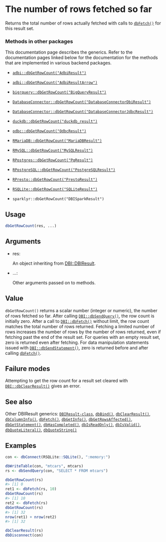 # The number of rows fetched so far

Returns the total number of rows actually fetched with calls to
[`dbFetch()`](https://dbi.r-dbi.org/dev/reference/dbFetch.md) for this
result set.

### Methods in other packages

This documentation page describes the generics. Refer to the
documentation pages linked below for the documentation for the methods
that are implemented in various backend packages.

- [`adbi::dbGetRowCount("AdbiResult")`](https://adbi.r-dbi.org/reference/AdbiResult-class.html)

- [`adbi::dbGetRowCount("AdbiResultArrow")`](https://adbi.r-dbi.org/reference/AdbiResultArrow-class.html)

- [`bigrquery::dbGetRowCount("BigQueryResult")`](https://bigrquery.r-dbi.org/reference/DBI.html)

- [`DatabaseConnector::dbGetRowCount("DatabaseConnectorDbiResult")`](https://ohdsi.github.io/DatabaseConnector/reference/dbGetRowCount-DatabaseConnectorDbiResult-method.html)

- [`DatabaseConnector::dbGetRowCount("DatabaseConnectorJdbcResult")`](https://ohdsi.github.io/DatabaseConnector/reference/dbGetRowCount-DatabaseConnectorJdbcResult-method.html)

- [`duckdb::dbGetRowCount("duckdb_result")`](https://r.duckdb.org/reference/duckdb_result-class.html)

- [`odbc::dbGetRowCount("OdbcResult")`](https://odbc.r-dbi.org/reference/OdbcResult.html)

- [`RMariaDB::dbGetRowCount("MariaDBResult")`](https://rmariadb.r-dbi.org/reference/result-meta.html)

- [`RMySQL::dbGetRowCount("MySQLResult")`](https://r-dbi.r-universe.dev/RMySQL/reference/result-meta.html)

- [`RPostgres::dbGetRowCount("PqResult")`](https://rpostgres.r-dbi.org/reference/PqResult-class.html)

- [`RPostgreSQL::dbGetRowCount("PostgreSQLResult")`](https://rdrr.io/pkg/RPostgreSQL/man/dbGetInfo-methods.html)

- [`RPresto::dbGetRowCount("PrestoResult")`](https://rdrr.io/pkg/RPresto/man/PrestoResult-class.html)

- [`RSQLite::dbGetRowCount("SQLiteResult")`](https://rsqlite.r-dbi.org/reference/SQLiteResult-class.html)

- `sparklyr::dbGetRowCount("DBISparkResult")`

## Usage

``` r
dbGetRowCount(res, ...)
```

## Arguments

- res:

  An object inheriting from
  [DBI::DBIResult](https://dbi.r-dbi.org/dev/reference/DBIResult-class.md).

- ...:

  Other arguments passed on to methods.

## Value

`dbGetRowCount()` returns a scalar number (integer or numeric), the
number of rows fetched so far. After calling
[`DBI::dbSendQuery()`](https://dbi.r-dbi.org/dev/reference/dbSendQuery.md),
the row count is initially zero. After a call to
[`DBI::dbFetch()`](https://dbi.r-dbi.org/dev/reference/dbFetch.md)
without limit, the row count matches the total number of rows returned.
Fetching a limited number of rows increases the number of rows by the
number of rows returned, even if fetching past the end of the result
set. For queries with an empty result set, zero is returned even after
fetching. For data manipulation statements issued with
[`DBI::dbSendStatement()`](https://dbi.r-dbi.org/dev/reference/dbSendStatement.md),
zero is returned before and after calling
[`dbFetch()`](https://dbi.r-dbi.org/dev/reference/dbFetch.md).

## Failure modes

Attempting to get the row count for a result set cleared with
[`DBI::dbClearResult()`](https://dbi.r-dbi.org/dev/reference/dbClearResult.md)
gives an error.

## See also

Other DBIResult generics:
[`DBIResult-class`](https://dbi.r-dbi.org/dev/reference/DBIResult-class.md),
[`dbBind()`](https://dbi.r-dbi.org/dev/reference/dbBind.md),
[`dbClearResult()`](https://dbi.r-dbi.org/dev/reference/dbClearResult.md),
[`dbColumnInfo()`](https://dbi.r-dbi.org/dev/reference/dbColumnInfo.md),
[`dbFetch()`](https://dbi.r-dbi.org/dev/reference/dbFetch.md),
[`dbGetInfo()`](https://dbi.r-dbi.org/dev/reference/dbGetInfo.md),
[`dbGetRowsAffected()`](https://dbi.r-dbi.org/dev/reference/dbGetRowsAffected.md),
[`dbGetStatement()`](https://dbi.r-dbi.org/dev/reference/dbGetStatement.md),
[`dbHasCompleted()`](https://dbi.r-dbi.org/dev/reference/dbHasCompleted.md),
[`dbIsReadOnly()`](https://dbi.r-dbi.org/dev/reference/dbIsReadOnly.md),
[`dbIsValid()`](https://dbi.r-dbi.org/dev/reference/dbIsValid.md),
[`dbQuoteLiteral()`](https://dbi.r-dbi.org/dev/reference/dbQuoteLiteral.md),
[`dbQuoteString()`](https://dbi.r-dbi.org/dev/reference/dbQuoteString.md)

## Examples

``` r
con <- dbConnect(RSQLite::SQLite(), ":memory:")

dbWriteTable(con, "mtcars", mtcars)
rs <- dbSendQuery(con, "SELECT * FROM mtcars")

dbGetRowCount(rs)
#> [1] 0
ret1 <- dbFetch(rs, 10)
dbGetRowCount(rs)
#> [1] 10
ret2 <- dbFetch(rs)
dbGetRowCount(rs)
#> [1] 32
nrow(ret1) + nrow(ret2)
#> [1] 32

dbClearResult(rs)
dbDisconnect(con)
```
